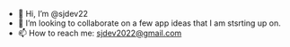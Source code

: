 - 👋 Hi, I’m @sjdev22
- 💞️ I’m looking to collaborate on a few app ideas that I am stsrting up on.
- 📫 How to reach me: sjdev2022@gmail.com

<!---
sjdev22/sjdev22 is a ✨ special ✨ repository because its `README.md` (this file) appears on your GitHub profile.
You can click the Preview link to take a look at your changes.
--->
